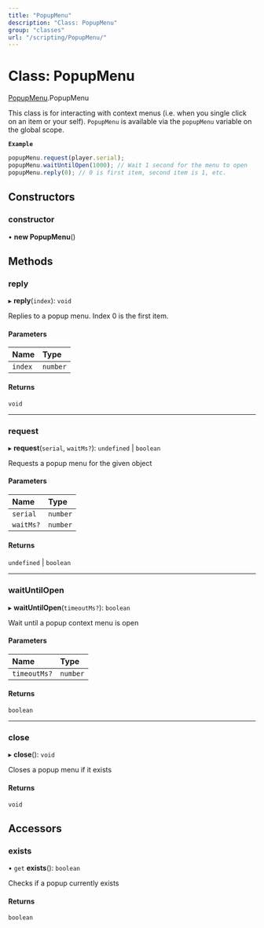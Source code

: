 ```yaml
---
title: "PopupMenu"
description: "Class: PopupMenu"
group: "classes"
url: "/scripting/PopupMenu/"
---
```


# Class: PopupMenu

[PopupMenu](/scripting/globals).PopupMenu

This class is for interacting with context menus (i.e. when you single click on an item or your self).
`PopupMenu` is available via the `popupMenu` variable on the global scope.

**`Example`**

```ts
popupMenu.request(player.serial);
popupMenu.waitUntilOpen(1000); // Wait 1 second for the menu to open
popupMenu.reply(0); // 0 is first item, second item is 1, etc.
```

## Constructors

### constructor

• **new PopupMenu**()

## Methods

### reply

▸ **reply**(`index`): `void`

Replies to a popup menu. Index 0 is the first item.

#### Parameters

| Name | Type |
| :------ | :------ |
| `index` | `number` |

#### Returns

`void`

___

### request

▸ **request**(`serial`, `waitMs?`): `undefined` \| `boolean`

Requests a popup menu for the given object

#### Parameters

| Name | Type |
| :------ | :------ |
| `serial` | `number` |
| `waitMs?` | `number` |

#### Returns

`undefined` \| `boolean`

___

### waitUntilOpen

▸ **waitUntilOpen**(`timeoutMs?`): `boolean`

Wait until a popup context menu is open

#### Parameters

| Name | Type |
| :------ | :------ |
| `timeoutMs?` | `number` |

#### Returns

`boolean`

___

### close

▸ **close**(): `void`

Closes a popup menu if it exists

#### Returns

`void`

## Accessors

### exists

• `get` **exists**(): `boolean`

Checks if a popup currently exists

#### Returns

`boolean`
